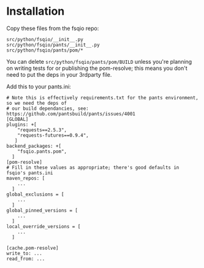 # Installation

Copy these files from the fsqio repo:
```
src/python/fsqio/__init__.py
src/python/fsqio/pants/__init__.py
src/python/fsqio/pants/pom/*
```

You can delete `src/python/fsqio/pants/pom/BUILD` unless you're planning on writing tests for or publishing the pom-resolve; this means you don't need to put the deps in your 3rdparty file.

Add this to your pants.ini:

```
# Note this is effectively requirements.txt for the pants environment, so we need the deps of
# our build dependancies, see: https://github.com/pantsbuild/pants/issues/4001
[GLOBAL]
plugins: +[
    "requests==2.5.3",
    "requests-futures==0.9.4",
   ]
backend_packages: +[
    "fsqio.pants.pom",
  ]
[pom-resolve]
# Fill in these values as appropriate; there's good defaults in fsqio's pants.ini
maven_repos: [
    ...
  ]
global_exclusions = [
    ...
  ]
global_pinned_versions = [
    ...
  ]
local_override_versions = [
    ...
  ]

[cache.pom-resolve]
write_to: ...
read_from: ...
```
